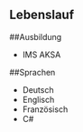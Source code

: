 ## Lebenslauf

##Ausbildung
  - IMS AKSA

##Sprachen
  - Deutsch
  - Englisch
  - Französisch
  - C#
